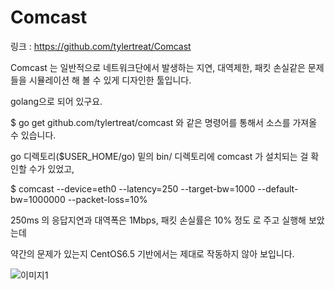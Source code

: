 # Comcast

링크 : https://github.com/tylertreat/Comcast

Comcast 는 일반적으로 네트워크단에서 발생하는 지연, 대역제한, 패킷 손실같은 문제들을 시뮬레이션 해 볼 수 있게 디자인한 툴입니다.

golang으로 되어 있구요.

$ go get github.com/tylertreat/comcast
와 같은 명령어를 통해서 소스를 가져올 수 있습니다.

go 디렉토리($USER_HOME/go) 밑의 bin/ 디렉토리에 comcast 가 설치되는 걸 확인할 수가 있었고,

$ comcast --device=eth0 --latency=250 --target-bw=1000 --default-bw=1000000 --packet-loss=10%

250ms 의 응답지연과 대역폭은 1Mbps, 패킷 손실률은 10% 정도 로 주고 실행해 보았는데

약간의 문제가 있는지 CentOS6.5 기반에서는 제대로 작동하지 않아 보입니다.


![이미지1](img/001-21.png)
